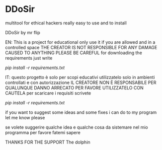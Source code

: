 # DDoSir
multitool for ethical hackers really easy to use and to install

DDoSir by mr flip

EN: This is a project for educational only use it if you are allowed and in a controlled space 
THE CREATOR IS NOT RESPONSIBLE FOR ANY DAMAGE CAUSED TO ANYTHING PLEASE BE CAREFUL
for downloading the requirements just write 

*pip install -r requirements.txt*


IT: questo progetto è solo per scopi educativi utilizzatelo solo in ambienti controllati e con autorizzazione 
IL CREATORE NON È RESPONSABILE PER QUALUNQUE DANNO ARRECATO PER FAVORE UTILIZZATELO CON CAUTELA
per scaricare i requisiti scrivete 

*pip install -r requirements.txt*


if you want to suggest some ideas and some fixes i can do to my program let me know please

se volete suggerire qualche idea e qualche cosa da sistemare nel mio programma per favore fatemi sapere 

THANKS FOR THE SUPPORT 
The dolphin
